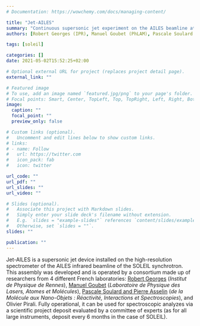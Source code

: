 ```yaml
---
# Documentation: https://wowchemy.com/docs/managing-content/

title: "Jet-AILES"
summary: "Continuous supersonic jet experiment on the AILES beamline at SOLEIL synchrotron"
authors: [Robert Georges (IPR), Manuel Goubet (PhLAM), Pascale Soulard (MONARIS), Pierre Asselin (MONARIS), Olivier Pirali]

tags: [soleil]

categories: []
date: 2021-05-02T15:52:25+02:00

# Optional external URL for project (replaces project detail page).
external_link: ""

# Featured image
# To use, add an image named `featured.jpg/png` to your page's folder.
# Focal points: Smart, Center, TopLeft, Top, TopRight, Left, Right, BottomLeft, Bottom, BottomRight.
image:
  caption: ""
  focal_point: ""
  preview_only: false

# Custom links (optional).
#   Uncomment and edit lines below to show custom links.
# links:
# - name: Follow
#   url: https://twitter.com
#   icon_pack: fab
#   icon: twitter

url_code: ""
url_pdf: ""
url_slides: ""
url_video: ""

# Slides (optional).
#   Associate this project with Markdown slides.
#   Simply enter your slide deck's filename without extension.
#   E.g. `slides = "example-slides"` references `content/slides/example-slides.md`.
#   Otherwise, set `slides = ""`.
slides: ""

publication: ""
---
```



Jet-AILES is a supersonic jet device installed on the high-resolution spectrometer of the AILES infrared beamline of the SOLEIL synchrotron. This assembly was developed and is operated by a consortium made up of researchers from 4 different French laboratories: [Robert Georges](https://ipr.univ-rennes1.fr/interlocuteurs/robert-georges) (*Institut de Physique de Rennes*), [Manuel Goubet](https://pro.univ-lille.fr/manuel-goubet/) (*Laboratoire de Physique des Lasers, Atomes et Molécules*), [Pascale Soulard and Pierre Asselin](https://www.monaris.cnrs.fr/la-recherche/cirs/) (*de la Molécule aux Nano-Objets : Réactivité, Interactions et Spectroscopies*), and Olivier Pirali. Fully operational, it can be used for spectroscopic analyzes via a scientific project deposit evaluated by a committee of experts (as for all large instruments, deposit every 6 months in the case of SOLEIL).
